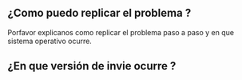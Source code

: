 ## ¿Como puedo replicar el problema ?
Porfavor explicanos como replicar el problema paso a paso y en que sistema operativo ocurre.
## ¿En que versión de invie ocurre ?
